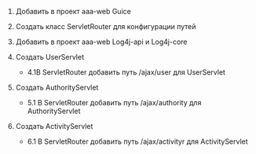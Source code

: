 1. Добавить в проект aaa-web Guice

2. Создать класс ServletRouter для конфигурации путей

3. Добавить в проект aaa-web Log4j-api и Log4j-core

4. Создать UserServlet
    + 4.1В ServletRouter добавить путь /ajax/user для UserServlet
 
5. Создать AuthorityServlet 
    + 5.1 В ServletRouter добавить путь /ajax/authority для AuthorityServlet 

6. Создать ActivityServlet 
    + 6.1 В ServletRouter добавить путь /ajax/activityr для ActivityServlet 